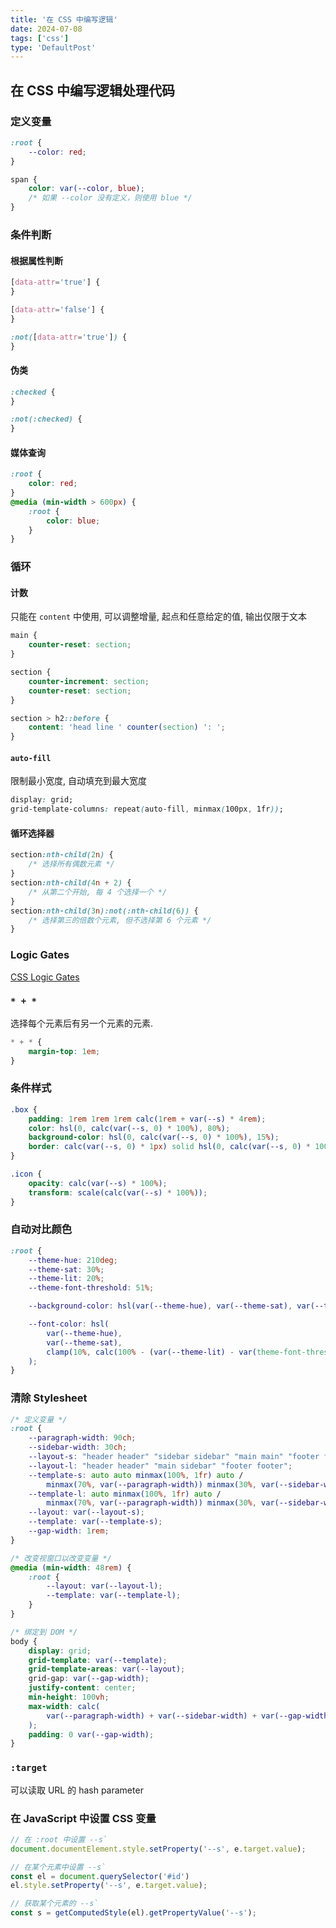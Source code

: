 ```yaml
---
title: '在 CSS 中编写逻辑'
date: 2024-07-08
tags: ['css']
type: 'DefaultPost'
---
```


## 在 CSS 中编写逻辑处理代码

### 定义变量

```css
:root {
    --color: red;
}

span {
    color: var(--color, blue);
    /* 如果 --color 没有定义，则使用 blue */
}
```

### 条件判断

#### 根据属性判断

```css
[data-attr='true'] {
}

[data-attr='false'] {
}

:not([data-attr='true']) {
}
```

#### 伪类

```css
:checked {
}

:not(:checked) {
}
```

#### 媒体查询

```css
:root {
    color: red;
}
@media (min-width > 600px) {
    :root {
        color: blue;
    }
}
```

### 循环

#### 计数

只能在 `content` 中使用, 可以调整增量, 起点和任意给定的值, 输出仅限于文本

```css
main {
    counter-reset: section;
}

section {
    counter-increment: section;
    counter-reset: section;
}

section > h2::before {
    content: 'head line ' counter(section) ': ';
}
```

#### `auto-fill`

限制最小宽度, 自动填充到最大宽度

```css
display: grid;
grid-template-columns: repeat(auto-fill, minmax(100px, 1fr));
```

#### 循环选择器

```css
section:nth-child(2n) {
    /* 选择所有偶数元素 */
}
section:nth-child(4n + 2) {
    /* 从第二个开始, 每 4 个选择一个 */
}
section:nth-child(3n):not(:nth-child(6)) {
    /* 选择第三的倍数个元素, 但不选择第 6 个元素 */
}
```

### Logic Gates

[CSS Logic Gates](https://css-tricks.com/logical-operations-with-css-variables/)

### `* + *`

选择每个元素后有另一个元素的元素.

```css
* + * {
    margin-top: 1em;
}
```

### 条件样式

```css
.box {
    padding: 1rem 1rem 1rem calc(1rem + var(--s) * 4rem);
    color: hsl(0, calc(var(--s, 0) * 100%), 80%);
    background-color: hsl(0, calc(var(--s, 0) * 100%), 15%);
    border: calc(var(--s, 0) * 1px) solid hsl(0, calc(var(--s, 0) * 100%), 80%);
}

.icon {
    opacity: calc(var(--s) * 100%);
    transform: scale(calc(var(--s) * 100%));
}
```

### 自动对比颜色

```css
:root {
    --theme-hue: 210deg;
    --theme-sat: 30%;
    --theme-lit: 20%;
    --theme-font-threshold: 51%;

    --background-color: hsl(var(--theme-hue), var(--theme-sat), var(--theme-lit));

    --font-color: hsl(
        var(--theme-hue),
        var(--theme-sat),
        clamp(10%, calc(100% - (var(--theme-lit) - var(theme-font-threshold)) * 1000), 95%)
    );
}
```

### 清除 Stylesheet

```css
/* 定义变量 */
:root {
    --paragraph-width: 90ch;
    --sidebar-width: 30ch;
    --layout-s: "header header" "sidebar sidebar" "main main" "footer footer";
    --layout-l: "header header" "main sidebar" "footer footer";
    --template-s: auto auto minmax(100%, 1fr) auto /
        minmax(70%, var(--paragraph-width)) minmax(30%, var(--sidebar-width));
    --template-l: auto minmax(100%, 1fr) auto /
        minmax(70%, var(--paragraph-width)) minmax(30%, var(--sidebar-width));
    --layout: var(--layout-s);
    --template: var(--template-s);
    --gap-width: 1rem;
}

/* 改变视窗口以改变变量 */
@media (min-width: 48rem) {
    :root {
        --layout: var(--layout-l);
        --template: var(--template-l);
    }
}

/* 绑定到 DOM */
body {
    display: grid;
    grid-template: var(--template);
    grid-template-areas: var(--layout);
    grid-gap: var(--gap-width);
    justify-content: center;
    min-height: 100vh;
    max-width: calc(
        var(--paragraph-width) + var(--sidebar-width) + var(--gap-width)
    );
    padding: 0 var(--gap-width);
}
```

### `:target`

可以读取 URL 的 hash parameter

### 在 JavaScript 中设置 CSS 变量

```js
// 在 :root 中设置 --s`
document.documentElement.style.setProperty('--s', e.target.value);

// 在某个元素中设置 --s`
const el = document.querySelector('#id')
el.style.setProperty('--s', e.target.value);

// 获取某个元素的 --s`
const s = getComputedStyle(el).getPropertyValue('--s');
```
